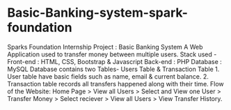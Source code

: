 # Basic-Banking-system-spark-foundation
Sparks Foundation Internship Project : Basic Banking System   A Web Application used to transfer money between multiple users.    Stack used -  Front-end : HTML, CSS, Bootstrap &amp; Javascript  Back-end : PHP  Database : MySQL     Database contains two Tables- Users Table &amp; Transaction Table  1. User table have basic fields such as name, email &amp; current balance.  2. Transaction table records all transfers happened along with their time.    Flow of the Website: Home Page > View all Users > Select and View one User > Transfer Money > Select reciever > View all Users > View Transfer History.
